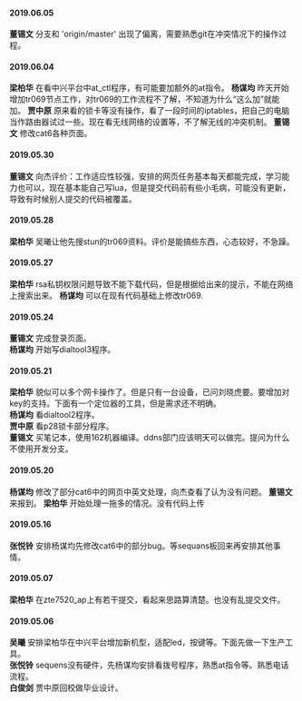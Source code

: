 
#### 2019.06.05
**董锡文**  分支和 'origin/master' 出现了偏离，需要熟悉git在冲突情况下的操作过程。
#### 2019.06.04
**梁柏华**  在看中兴平台中at_ctl程序，有可能要加额外的at指令。
**杨谋均**  昨天开始增加tr069节点工作，对tr069的工作流程不了解，不知道为什么“这么加”就能加。
**贾中原**  原来看的锁卡等没有操作，看了一段时间的iptables，把自己的电脑当作路由器试过一些。现在看无线网络的设置等，不了解无线的冲突机制。
**董锡文**  修改cat6各种页面。
#### 2019.05.30
**董锡⽂**  向杰评价：工作适应性较强，安排的网页任务基本每天都能完成，学习能力也可以，现在基本能自己写lua，但是提交代码前有些小毛病，可能没有更新，导致有时候别人提交的代码被覆盖。
#### 2019.05.28
**梁柏华**  吴曦让他先搜stun的tr069资料。评价是能搞些东西，心态较好，不急躁。
#### 2019.05.27
**梁柏华**  rsa私钥权限问题导致不能下载代码，但是根据给出来的提示，不能在网络上搜索出来。
**杨谋均**  可以在现有代码基础上修改tr069.
#### 2019.05.24
**董锡⽂**  完成登录页面。  
**杨谋均**  开始写dialtool3程序。
#### 2019.05.21
**梁柏华**  貌似可以多个网卡操作了。但是只有一台设备，已问刘晓虎要。要增加对key的支持。下面有一个定位器的工具，但是需求还不明确。  
**杨谋均**  看dialtool2程序。  
**贾中原**  看p28锁卡部分程序。  
**董锡⽂**  买笔记本，使用162机器编译。ddns部门应该明天可以做完。提问为什么不使用开发分支。  
#### 2019.05.20
**杨谋均**  修改了部分cat6中的网页中英文处理，向杰查看了认为没有问题。
**董锡⽂**  来报到。
**梁柏华**  开始处理一拖多的情况。没有代码上传
#### 2019.05.16
**张悦铃** 安排杨谋均先修改cat6中的部分bug。等sequans板回来再安排其他事情。
#### 2019.05.07
**梁柏华**  在zte7520_ap上有若干提交，看起来思路算清楚。也没有乱提交文件。
#### 2019.05.06
**吴曦**   安排梁柏华在中兴平台增加新机型，适配led，按键等。下面先做一下生产工具。  
**张悦铃**  sequens没有硬件，先杨谋均安排看拨号程序，熟悉at指令等。熟悉电话流程。  
**白俊剑**  贾中原回校做毕业设计。  

